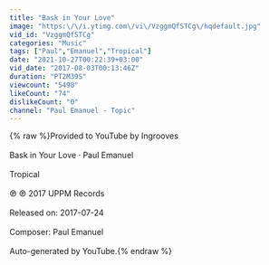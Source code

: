 ```yaml
---
title: "Bask in Your Love"
image: "https:\/\/i.ytimg.com\/vi\/VzggmQfSTCg\/hqdefault.jpg"
vid_id: "VzggmQfSTCg"
categories: "Music"
tags: ["Paul","Emanuel","Tropical"]
date: "2021-10-27T00:22:39+03:00"
vid_date: "2017-08-03T00:13:46Z"
duration: "PT2M39S"
viewcount: "5498"
likeCount: "74"
dislikeCount: "0"
channel: "Paul Emanuel - Topic"
---
```

{% raw %}Provided to YouTube by Ingrooves<br /><br />Bask in Your Love · Paul Emanuel<br /><br />Tropical<br /><br />℗ ℗ 2017 UPPM Records<br /><br />Released on: 2017-07-24<br /><br />Composer: Paul Emanuel<br /><br />Auto-generated by YouTube.{% endraw %}
